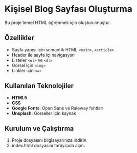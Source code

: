 # Kişisel Blog Sayfası Oluşturma
Bu proje temel HTML öğrenmek için oluşturulmuştur.

## Özellikler
* Sayfa yapısı için semantik HTML `<main>`, `<article>` 
* Header ile sayfa içi navigasyon  
* Listeler `<ul>` ve `<dl>` 
* Görsel için `<img>`
* Linkler için `<a>`

## Kullanılan Teknolojiler
- **HTML5**
- **CSS** 
- **Google Fonts**: Open Sans ve Raleway fontları  
- **Unsplash**: Görseller için kaynak  
  
## Kurulum ve Çalıştırma
1. Proje dosyasını bilgisayarınıza indirin.
2. index.html dosyasını tarayıcıda açın.



